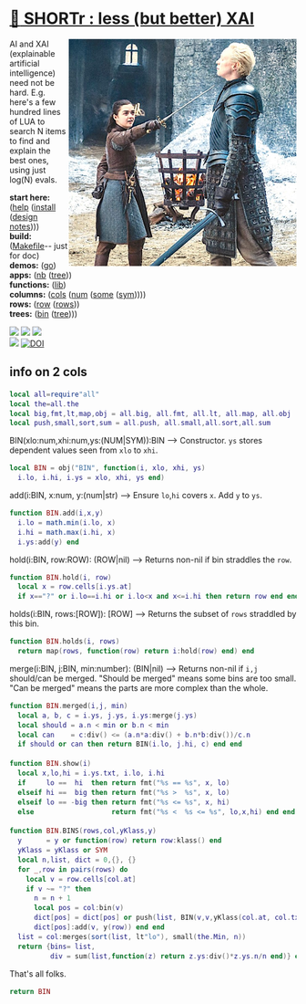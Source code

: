 
# [:high_brightness: SHORTr : less (but better) XAI](all.md)

<a href="all.md"><img align=right width=400 src="stark.jpeg"></a>

AI and XAI (explainable artificial intelligence) need not be
hard.  E.g. here's a few hundred lines of LUA
to search N items to  find and explain the best ones, using just
log(N) evals.  

**start here:**  ([help](all.md) ([install](/INSTALL.md) ([design notes](design.md))))                                                                                               
**build:**       ([Makefile](https://github.com/timm/shortr/blob/master/etc/src/Makefile)-- just for doc)                                                                           
**demos:**       ([go](go.md))                                                                                                                                                      
**apps:**         ([nb](nb.md) ([tree](tree.md)))   
**functions:**   ([lib](lib.md))     
**columns:**    ([cols](cols.md) ([num](num.md) ([some](some.md) ([sym](sym.md)))))  
**rows:** ([row](row.md) ([rows](rows.md)))   
**trees:** ([bin](bin.md) ([tree](tree.md))))

<a href=".."><img src="https://img.shields.io/badge/Lua-%232C2D72.svg?logo=lua&logoColor=white"></a>
<a href=".."><img src="https://img.shields.io/badge/checked--by-syntastic-yellow?logo=Checkmarx&logoColor=white"></a>
<a href="https://github.com/timm/shortr/actions/workflows/tests.yml"><img src="https://github.com/timm/shortr/actions/workflows/tests.yml/badge.svg"></a><br>
<a href="https://opensource.org/licenses/BSD-2-Clause"><img  src="https://img.shields.io/badge/License-BSD%202--Clause-orange.svg?logo=opensourceinitiative&logoColor=white"></a>
<a href="https://zenodo.org/badge/latestdoi/206205826"> <img  src="https://zenodo.org/badge/206205826.svg" alt="DOI"></a> 


 ##  info on 2 cols



```lua
local all=require"all"
local the=all.the
local big,fmt,lt,map,obj = all.big, all.fmt, all.lt, all.map, all.obj
local push,small,sort,sum = all.push, all.small,all.sort,all.sum
```


BIN(xlo:num,xhi:num,ys:(NUM|SYM)):BIN --> Constructor. `ys` stores dependent values seen from `xlo` to `xhi`.



```lua
local BIN = obj("BIN", function(i, xlo, xhi, ys)
  i.lo, i.hi, i.ys = xlo, xhi, ys end)
```


add(i:BIN, x:num, y:(num|str) --> Ensure `lo`,`hi` covers `x`. Add `y` to `ys`.



```lua
function BIN.add(i,x,y)
  i.lo = math.min(i.lo, x)
  i.hi = math.max(i.hi, x)
  i.ys:add(y) end
```


hold(i:BIN, row:ROW): (ROW|nil) --> Returns non-nil if bin straddles the `row`.



```lua
function BIN.hold(i, row)
  local x = row.cells[i.ys.at]
  if x=="?" or i.lo==i.hi or i.lo<x and x<=i.hi then return row end end
```


holds(i:BIN, rows:[ROW]): [ROW] --> Returns the subset of `rows` straddled by this bin.



```lua
function BIN.holds(i, rows)
  return map(rows, function(row) return i:hold(row) end) end
```


merge(i:BIN, j:BIN, min:number): (BIN|nil) --> Returns non-nil if `i,j` should/can be merged.
"Should be merged" means some bins are too small.  
"Can be merged" means the parts are more complex than the whole.



```lua
function BIN.merged(i,j, min)
  local a, b, c = i.ys, j.ys, i.ys:merge(j.ys)
  local should = a.n < min or b.n < min  
  local can    = c:div() <= (a.n*a:div() + b.n*b:div())/c.n 
  if should or can then return BIN(i.lo, j.hi, c) end end

function BIN.show(i)
  local x,lo,hi = i.ys.txt, i.lo, i.hi
  if     lo ==  hi  then return fmt("%s == %s", x, lo)
  elseif hi ==  big then return fmt("%s >  %s", x, lo)
  elseif lo == -big then return fmt("%s <= %s", x, hi)
  else                   return fmt("%s <  %s <= %s", lo,x,hi) end end

function BIN.BINS(rows,col,yKlass,y)
  y      = y or function(row) return row:klass() end
  yKlass = yKlass or SYM
  local n,list, dict = 0,{}, {}
  for _,row in pairs(rows) do
    local v = row.cells[col.at]
    if v ~= "?" then
      n = n + 1
      local pos = col:bin(v)
      dict[pos] = dict[pos] or push(list, BIN(v,v,yKlass(col.at, col.txt)))
      dict[pos]:add(v, y(row)) end end
  list = col:merges(sort(list, lt"lo"), small(the.Min, n))
  return {bins= list,
          div = sum(list,function(z) return z.ys:div()*z.ys.n/n end)} end
```


That's all folks.



```lua
return BIN
```


